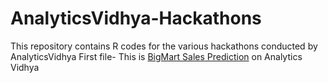 # AnalyticsVidhya-Hackathons
This repository contains R codes for the various hackathons  conducted by AnalyticsVidhya
First file- This is [BigMart Sales Prediction](https://datahack.analyticsvidhya.com/contest/practice-problem-bigmart-sales-prediction/) on Analytics Vidhya

